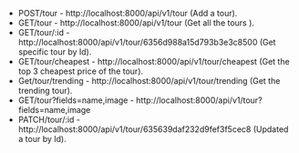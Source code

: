 * POST/tour - http://localhost:8000/api/v1/tour (Add a tour).
* GET/tour - http://localhost:8000/api/v1/tour (Get all the tours ).
* GET/tour/:id - http://localhost:8000/api/v1/tour/6356d988a15d793b3e3c8500 (Get specific tour by Id).
* GET/tour/cheapest - http://localhost:8000/api/v1/tour/cheapest (Get the top 3 cheapest price of the tour).
* Get/tour/trending - http://localhost:8000/api/v1/tour/trending (Get the trending tour).
* GET/tour?fields=name,image - http://localhost:8000/api/v1/tour?fields=name,image 
* PATCH/tour/:id - http://localhost:8000/api/v1/tour/635639daf232d9fef3f5cec8 (Updated a tour by Id).
